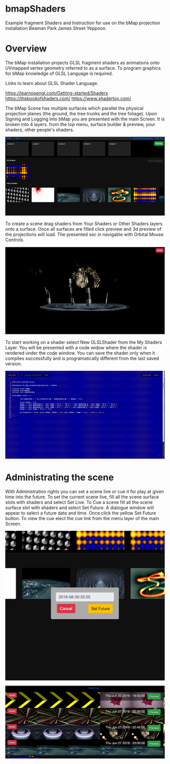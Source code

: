 # bmapShaders

Example fragment Shaders and Instruction for use on the bMap projection installation Beaman Park James Street Yeppoon.

# Overview

The bMap installation projects GLSL fragment shaders as animations onto UVmapped vertex geometry referred to as a surface. To program graphics for bMap knowledge of GLSL Language is required. 

Links to learn about GLSL Shader Language.

https://learnopengl.com/Getting-started/Shaders
https://thebookofshaders.com/
https://www.shadertoy.com/

The bMap Scene has multiple surfaces which parallel the physical projection planes (the ground, the tree trunks and the tree foliage). Upon Signing and Logging into bMap you are presented with the main Screen. It is broken into 4 layers. from the top menu, surface builder & preview, your shaders, other people's shaders.


![Main Screen](assets/img/mainScreen.png?raw=true)

To create a scene drag shaders from Your Shaders or Other Shaders layers onto a surface. Once all surfaces are filled click preview and 3d preview of the projections will load. The presented sec in navigable with Orbital Mouse Controls.


![Preview](assets/img/preview.png?raw=true)

To start working on a shader select New GLSLShader from the My Shaders Layer. You will be presented with a code widow where the shader is rendered under the code window. You can save the shader only when it compiles successfully and is programatically different from the last saved version.


![Shader Code Window](assets/img/shaderCoder.png?raw=true)

# Administrating the scene

With Administration rights you can set a scene live or cue it for play at given time into the future. To set the current scene live, fill all the scene surface slots with shaders and select Set Live. To Cue a scene fill all the scene surface slot with shaders and select Set Future. A dialogue window will appear to select a future date and time. Once click the yellow Set Future button. To view the cue elect the cue link from the menu layer of the main Screen.

![Set Future](assets/img/setFuture.png?raw=true)

![cue](assets/img/cue.png?raw=true)






